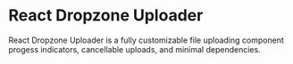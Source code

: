 # React Dropzone Uploader


React Dropzone Uploader is a fully customizable file uploading component progess indicators, cancellable uploads, and minimal dependencies.
